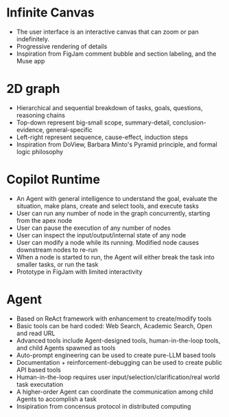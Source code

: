 # Infinite Canvas

- The user interface is an interactive canvas that can zoom or pan indefinitely.
- Progressive rendering of details
- Inspiration from FigJam comment bubble and section labeling, and the Muse app

# 2D graph

- Hierarchical and sequential breakdown of tasks, goals, questions, reasoning chains
- Top-down represent big-small scope, summary-detail, conclusion-evidence, general-specific
- Left-right represent sequence, cause-effect, induction steps
- Inspiration from DoView, Barbara Minto's Pyramid principle, and formal logic philosophy

# Copilot Runtime

- An Agent with general intelligence to understand the goal, evaluate the situation, make plans, create and select tools, and execute tasks
- User can run any number of node in the graph concurrently, starting from the apex node
- User can pause the execution of any number of nodes
- User can inspect the input/output/internal state of any node
- User can modify a node while its running. Modified node causes downstream nodes to re-run
- When a node is started to run, the Agent will either break the task into smaller tasks, or run the task
- Prototype in FigJam with limited interactivity

# Agent

- Based on ReAct framework with enhancement to create/modify tools
- Basic tools can be hard coded: Web Search, Academic Search, Open and read URL
- Advanced tools include Agent-designed tools, human-in-the-loop tools, and child Agents spawned as tools
- Auto-prompt engineering can be used to create pure-LLM based tools
- Documentation + reinforcement-debugging can be used to create public API based tools
- Human-in-the-loop requires user input/selection/clarification/real world task executation
- A higher-order Agent can coordinate the communication among child Agents to accomplish a task
- Insipiration from concensus protocol in distributed computing
